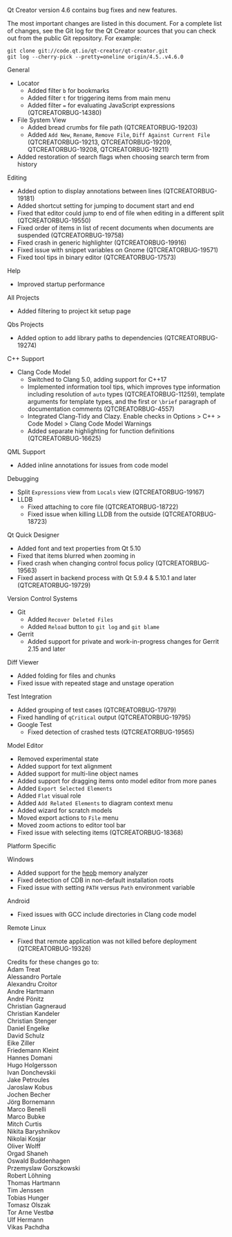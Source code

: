 Qt Creator version 4.6 contains bug fixes and new features.

The most important changes are listed in this document. For a complete
list of changes, see the Git log for the Qt Creator sources that
you can check out from the public Git repository. For example:

    git clone git://code.qt.io/qt-creator/qt-creator.git
    git log --cherry-pick --pretty=oneline origin/4.5..v4.6.0

General

* Locator
    * Added filter `b` for bookmarks
    * Added filter `t` for triggering items from main menu
    * Added filter `=` for evaluating JavaScript expressions
      (QTCREATORBUG-14380)
* File System View
    * Added bread crumbs for file path (QTCREATORBUG-19203)
    * Added `Add New`, `Rename`, `Remove File`, `Diff Against Current File`
      (QTCREATORBUG-19213, QTCREATORBUG-19209, QTCREATORBUG-19208,
      QTCREATORBUG-19211)
* Added restoration of search flags when choosing search term from history

Editing

* Added option to display annotations between lines (QTCREATORBUG-19181)
* Added shortcut setting for jumping to document start and end
* Fixed that editor could jump to end of file when editing in a different split
  (QTCREATORBUG-19550)
* Fixed order of items in list of recent documents when documents are suspended
  (QTCREATORBUG-19758)
* Fixed crash in generic highlighter (QTCREATORBUG-19916)
* Fixed issue with snippet variables on Gnome (QTCREATORBUG-19571)
* Fixed tool tips in binary editor (QTCREATORBUG-17573)

Help

* Improved startup performance

All Projects

* Added filtering to project kit setup page

Qbs Projects

* Added option to add library paths to dependencies (QTCREATORBUG-19274)

C++ Support

* Clang Code Model
    * Switched to Clang 5.0, adding support for C++17
    * Implemented information tool tips, which improves type information
      including resolution of `auto` types (QTCREATORBUG-11259), template arguments
      for template types, and the first or `\brief` paragraph of documentation
      comments (QTCREATORBUG-4557)
    * Integrated Clang-Tidy and Clazy.
      Enable checks in Options > C++ > Code Model > Clang Code Model Warnings
    * Added separate highlighting for function definitions (QTCREATORBUG-16625)

QML Support

* Added inline annotations for issues from code model

Debugging

* Split `Expressions` view from `Locals` view (QTCREATORBUG-19167)
* LLDB
    * Fixed attaching to core file (QTCREATORBUG-18722)
    * Fixed issue when killing LLDB from the outside (QTCREATORBUG-18723)

Qt Quick Designer

* Added font and text properties from Qt 5.10
* Fixed that items blurred when zooming in
* Fixed crash when changing control focus policy (QTCREATORBUG-19563)
* Fixed assert in backend process with Qt 5.9.4 & 5.10.1 and later
  (QTCREATORBUG-19729)

Version Control Systems

* Git
    * Added `Recover Deleted Files`
    * Added `Reload` button to `git log` and `git blame`
* Gerrit
    * Added support for private and work-in-progress changes for
      Gerrit 2.15 and later

Diff Viewer

* Added folding for files and chunks
* Fixed issue with repeated stage and unstage operation

Test Integration

* Added grouping of test cases (QTCREATORBUG-17979)
* Fixed handling of `qCritical` output (QTCREATORBUG-19795)
* Google Test
    * Fixed detection of crashed tests (QTCREATORBUG-19565)

Model Editor

* Removed experimental state
* Added support for text alignment
* Added support for multi-line object names
* Added support for dragging items onto model editor from more panes
* Added `Export Selected Elements`
* Added `Flat` visual role
* Added `Add Related Elements` to diagram context menu
* Added wizard for scratch models
* Moved export actions to `File` menu
* Moved zoom actions to editor tool bar
* Fixed issue with selecting items (QTCREATORBUG-18368)

Platform Specific

Windows

* Added support for the [heob](https://github.com/ssbssa/heob/releases)
  memory analyzer
* Fixed detection of CDB in non-default installation roots
* Fixed issue with setting `PATH` versus `Path` environment variable

Android

* Fixed issues with GCC include directories in Clang code model

Remote Linux

* Fixed that remote application was not killed before deployment
  (QTCREATORBUG-19326)

Credits for these changes go to:  
Adam Treat  
Alessandro Portale  
Alexandru Croitor  
Andre Hartmann  
André Pönitz  
Christian Gagneraud  
Christian Kandeler  
Christian Stenger  
Daniel Engelke  
David Schulz  
Eike Ziller  
Friedemann Kleint  
Hannes Domani  
Hugo Holgersson  
Ivan Donchevskii  
Jake Petroules  
Jaroslaw Kobus  
Jochen Becher  
Jörg Bornemann  
Marco Benelli  
Marco Bubke  
Mitch Curtis  
Nikita Baryshnikov  
Nikolai Kosjar  
Oliver Wolff  
Orgad Shaneh  
Oswald Buddenhagen  
Przemyslaw Gorszkowski  
Robert Löhning  
Thomas Hartmann  
Tim Jenssen  
Tobias Hunger  
Tomasz Olszak  
Tor Arne Vestbø  
Ulf Hermann  
Vikas Pachdha
